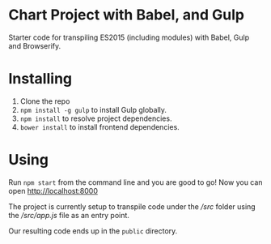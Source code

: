 # Chart Project with Babel, and Gulp

Starter code for transpiling ES2015 (including modules) with Babel, Gulp and Browserify.

# Installing

1. Clone the repo
2. `npm install -g gulp` to install Gulp globally.
3. `npm install` to resolve project dependencies.
3. `bower install` to install frontend dependencies.

# Using

Run `npm start` from the command line and you are good to go! Now you can open <http://localhost:8000>

The project is currently setup to transpile code under the _/src_ folder using the _/src/app.js_ file as an entry point.

Our resulting code ends up in the `public` directory.
